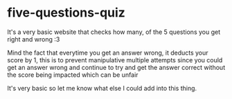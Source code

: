 # five-questions-quiz
It's a very basic website that checks how many, of the 5 questions you get right and wrong :3

Mind the fact that everytime you get an answer wrong, it deducts your score by 1, this is to prevent manipulative multiple attempts since 
you could get an answer wrong and continue to try and get the answer correct without the score being impacted which can be unfair

It's very basic so let me know what else I could add into this thing.

